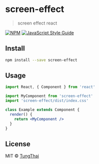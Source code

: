 # screen-effect

> screen effect react

[![NPM](https://img.shields.io/npm/v/screen-effect.svg)](https://www.npmjs.com/package/screen-effect) [![JavaScript Style Guide](https://img.shields.io/badge/code_style-standard-brightgreen.svg)](https://standardjs.com)

## Install

```bash
npm install --save screen-effect
```

## Usage

```jsx
import React, { Component } from 'react'

import MyComponent from 'screen-effect'
import 'screen-effect/dist/index.css'

class Example extends Component {
  render() {
    return <MyComponent />
  }
}
```

## License

MIT © [TungThai](https://github.com/TungThai)
